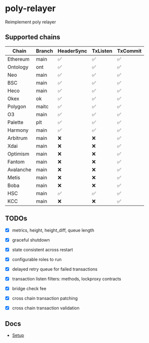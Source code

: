 # poly-relayer
Reimplement poly relayer

## Supported chains
| Chain   | Branch | HeaderSync | TxListen | TxCommit |
|--|--|-- |--|--|
|Ethereum |main |:white_check_mark:|:white_check_mark:|:white_check_mark:|
|Ontology |ont  |:white_check_mark:|:white_check_mark:|:white_check_mark:|
|Neo      |main |:white_check_mark:|:white_check_mark:|:white_check_mark:|
|BSC      |main |:white_check_mark:|:white_check_mark:|:white_check_mark:|
|Heco     |main |:white_check_mark:|:white_check_mark:|:white_check_mark:|
|Okex     |ok   |:white_check_mark:|:white_check_mark:|:white_check_mark:|
|Polygon  |maitc|:white_check_mark:|:white_check_mark:|:white_check_mark:|
|O3       |main |:white_check_mark:|:white_check_mark:|:white_check_mark:|
|Palette  |plt  |:white_check_mark:|:white_check_mark:|:white_check_mark:|
|Harmony  |main |:white_check_mark:|:white_check_mark:|:white_check_mark:|
|Arbitrum |main |:x:|:x:|:white_check_mark:|
|Xdai     |main |:x:|:x:|:white_check_mark:|
|Optimism |main |:x:|:x:|:white_check_mark:|
|Fantom   |main |:x:|:x:|:white_check_mark:|
|Avalanche|main |:x:|:x:|:white_check_mark:|
|Metis    |main |:x:|:x:|:white_check_mark:|
|Boba     |main |:x:|:x:|:white_check_mark:|
|HSC     |main |:white_check_mark:|:white_check_mark:|:white_check_mark:|
|KCC      |main |:x:|:x:|:white_check_mark:|

## TODOs
- [x] metrics, height, height_diff, queue length
- [x] graceful shutdown
- [x] state consistent across restart
- [x] configurable roles to run
- [x] delayed retry queue for failed transactions
- [x] transaction listen filters: methods, lockproxy contracts
- [x] bridge check fee
- [x] cross chain transaction patching
- [x] cross chain transaction validation



## Docs

* [Setup](docs/README.md)

